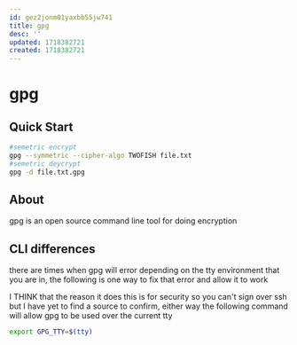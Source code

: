 ```yaml
---
id: gez2jonm01yaxbb55jw741
title: gpg
desc: ''
updated: 1718382721
created: 1718382721
---
```

# gpg

## Quick Start

```bash
#semetric encrypt
gpg --symmetric --cipher-algo TWOFISH file.txt
#semetric deycrypt
gpg -d file.txt.gpg
```


## About

gpg is an open source command line tool for doing encryption

## CLI differences

there are times when gpg will error depending on the tty environment that you
are in, the following is one way to fix that error and allow it to work

I THINK that the reason it does this is for security so you can't sign over ssh
but I have yet to find a source to confirm, either way the following command
will allow gpg to be used over the current tty

```bash
export GPG_TTY=$(tty)
```
